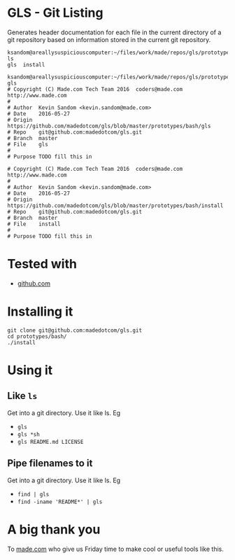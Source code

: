 # GLS - Git Listing

Generates header documentation for each file in the current directory of a git repository based on information stored in the current git repository.

    ksandom@areallysuspiciouscomputer:~/files/work/made/repos/gls/prototypes/bash$ ls
    gls  install

    ksandom@areallysuspiciouscomputer:~/files/work/made/repos/gls/prototypes/bash$ gls
    # Copyright (C) Made.com Tech Team 2016  coders@made.com  http://www.made.com
    #
    # Author  Kevin Sandom <kevin.sandom@made.com>
    # Date    2016-05-27
    # Origin  https://github.com/madedotcom/gls/blob/master/prototypes/bash/gls
    # Repo    git@github.com:madedotcom/gls.git
    # Branch  master
    # File    gls
    #
    # Purpose TODO fill this in

    # Copyright (C) Made.com Tech Team 2016  coders@made.com  http://www.made.com
    #
    # Author  Kevin Sandom <kevin.sandom@made.com>
    # Date    2016-05-27
    # Origin  https://github.com/madedotcom/gls/blob/master/prototypes/bash/install
    # Repo    git@github.com:madedotcom/gls.git
    # Branch  master
    # File    install
    #
    # Purpose TODO fill this in

# Tested with

* [github.com](https://github.com)

# Installing it

    git clone git@github.com:madedotcom/gls.git
    cd prototypes/bash/
    ./install

# Using it

## Like `ls`

Get into a git directory. Use it like ls. Eg

* `gls`
* `gls *sh`
* `gls README.md LICENSE`

## Pipe filenames to it

Get into a git directory. Use it like ls. Eg

* `find | gls`
* `find -iname 'README*' | gls`

# A big thank you

To [made.com](http://www.made.com) who give us Friday time to make cool or useful tools like this.
